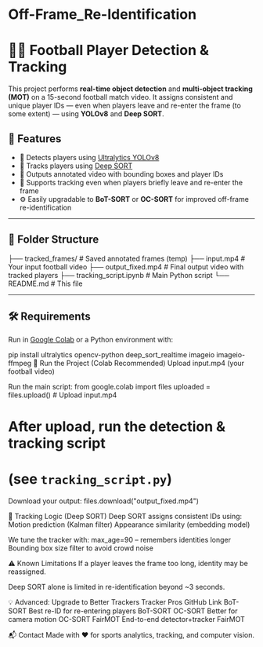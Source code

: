 # Off-Frame_Re-Identification

# 🏃‍♂️ Football Player Detection & Tracking

This project performs **real-time object detection** and **multi-object tracking (MOT)** on a 15-second football match video. It assigns consistent and unique player IDs — even when players leave and re-enter the frame (to some extent) — using **YOLOv8** and **Deep SORT**.

## 📌 Features
- 🎯 Detects players using [Ultralytics YOLOv8](https://github.com/ultralytics/ultralytics)
- 🔁 Tracks players using [Deep SORT](https://github.com/nwojke/deep_sort)
- 🎥 Outputs annotated video with bounding boxes and player IDs
- 🧠 Supports tracking even when players briefly leave and re-enter the frame
- ⚙️ Easily upgradable to **BoT-SORT** or **OC-SORT** for improved off-frame re-identification

---

## 📁 Folder Structure
├── tracked_frames/ # Saved annotated frames (temp)
├── input.mp4 # Your input football video
├── output_fixed.mp4 # Final output video with tracked players
├── tracking_script.ipynb # Main Python script
└── README.md # This file

---

## 🛠 Requirements

Run in [Google Colab](https://colab.research.google.com/) or a Python environment with:

pip install ultralytics opencv-python deep_sort_realtime imageio imageio-ffmpeg
🚀 Run the Project (Colab Recommended)
Upload input.mp4 (your football video)

Run the main script:
from google.colab import files
uploaded = files.upload()  # Upload input.mp4

# After upload, run the detection & tracking script
# (see `tracking_script.py`)
Download your output:
files.download("output_fixed.mp4")

🧠 Tracking Logic (Deep SORT)
Deep SORT assigns consistent IDs using:
Motion prediction (Kalman filter)
Appearance similarity (embedding model)

We tune the tracker with:
max_age=90 – remembers identities longer
Bounding box size filter to avoid crowd noise

⚠️ Known Limitations
If a player leaves the frame too long, identity may be reassigned.

Deep SORT alone is limited in re-identification beyond ~3 seconds.

💡 Advanced: Upgrade to Better Trackers
Tracker	Pros	GitHub Link
BoT-SORT	Best re-ID for re-entering players	BoT-SORT
OC-SORT	Better for camera motion	OC-SORT
FairMOT	End-to-end detector+tracker	FairMOT

📬 Contact
Made with ❤️ for sports analytics, tracking, and computer vision.
